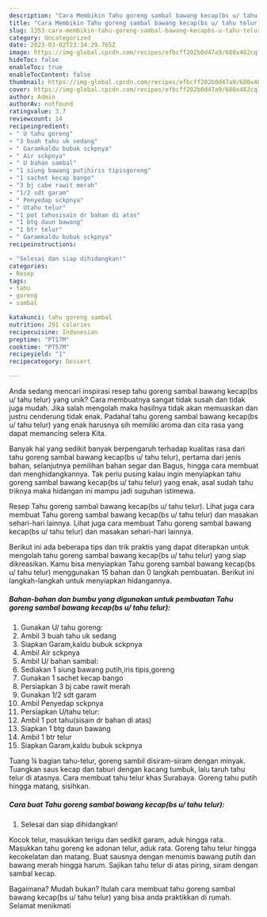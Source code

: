 ```yaml
---
description: "Cara Membikin Tahu goreng sambal bawang kecap(bs u/ tahu telur) yang Mantap"
title: "Cara Membikin Tahu goreng sambal bawang kecap(bs u/ tahu telur) yang Mantap"
slug: 1353-cara-membikin-tahu-goreng-sambal-bawang-kecapbs-u-tahu-telur-yang-mantap
category: Uncategorized
date: 2023-03-02T23:34:29.765Z
image: https://img-global.cpcdn.com/recipes/efbcff202b0d47a9/680x482cq70/tahu-goreng-sambal-bawang-kecapbs-u-tahu-telur-foto-resep-utama.jpg
hideToc: false
enableToc: true
enableTocContent: false
thumbnail: https://img-global.cpcdn.com/recipes/efbcff202b0d47a9/680x482cq70/tahu-goreng-sambal-bawang-kecapbs-u-tahu-telur-foto-resep-utama.jpg
cover: https://img-global.cpcdn.com/recipes/efbcff202b0d47a9/680x482cq70/tahu-goreng-sambal-bawang-kecapbs-u-tahu-telur-foto-resep-utama.jpg
author: Admin
authorAv: notfound
ratingvalue: 3.7
reviewcount: 14
recipeingredient:
- " U tahu goreng"
- "3 buah tahu uk sedang"
- " Garamkaldu bubuk sckpnya"
- " Air sckpnya"
- " U bahan sambal"
- "1 siung bawang putihiris tipisgoreng"
- "1 sachet kecap bango"
- "3 bj cabe rawit merah"
- "1/2 sdt garam"
- " Penyedap sckpnya"
- " Utahu telur"
- "1 pot tahusisain dr bahan di atas"
- "1 btg daun bawang"
- "1 btr telur"
- " Garamkaldu bubuk sckpnya"
recipeinstructions:

- "Selesai dan siap dihidangkan!"
categories:
- Resep
tags:
- tahu
- goreng
- sambal

katakunci: tahu goreng sambal 
nutrition: 291 calories
recipecuisine: Indonesian
preptime: "PT17M"
cooktime: "PT57M"
recipeyield: "1"
recipecategory: Dessert

---
```





Anda sedang mencari inspirasi resep tahu goreng sambal bawang kecap(bs u/ tahu telur) yang unik? Cara membuatnya sangat tidak susah dan tidak juga mudah. Jika salah mengolah maka hasilnya tidak akan memuaskan dan justru cenderung tidak enak. Padahal tahu goreng sambal bawang kecap(bs u/ tahu telur) yang enak harusnya sih memiliki aroma dan cita rasa yang dapat memancing selera Kita.





Banyak hal yang sedikit banyak berpengaruh terhadap kualitas rasa dari tahu goreng sambal bawang kecap(bs u/ tahu telur), pertama dari jenis bahan, selanjutnya pemilihan bahan segar dan Bagus, hingga cara membuat dan menghidangkannya. Tak perlu pusing kalau ingin menyiapkan tahu goreng sambal bawang kecap(bs u/ tahu telur) yang enak,      asal sudah tahu triknya maka hidangan ini mampu jadi suguhan istimewa.














Resep Tahu goreng sambal bawang kecap(bs u/ tahu telur). Lihat juga cara membuat Tahu goreng sambal bawang kecap(bs u/ tahu telur) dan masakan sehari-hari lainnya. Lihat juga cara membuat Tahu goreng sambal bawang kecap(bs u/ tahu telur) dan masakan sehari-hari lainnya.






Berikut ini ada beberapa tips dan trik praktis yang dapat diterapkan untuk mengolah tahu goreng sambal bawang kecap(bs u/ tahu telur) yang siap dikreasikan. Kamu bisa menyiapkan Tahu goreng sambal bawang kecap(bs u/ tahu telur) menggunakan 15 bahan dan 0 langkah pembuatan. Berikut ini langkah-langkah untuk menyiapkan hidangannya.

<!--inarticleads1-->

##### Bahan-bahan dan bumbu yang digunakan untuk pembuatan Tahu goreng sambal bawang kecap(bs u/ tahu telur):

1. Gunakan  U/ tahu goreng:
1. Ambil 3 buah tahu uk sedang
1. Siapkan  Garam,kaldu bubuk sckpnya
1. Ambil  Air sckpnya
1. Ambil  U/ bahan sambal:
1. Sediakan 1 siung bawang putih,iris tipis,goreng
1. Gunakan 1 sachet kecap bango
1. Persiapkan 3 bj cabe rawit merah
1. Gunakan 1/2 sdt garam
1. Ambil  Penyedap sckpnya
1. Persiapkan  U/tahu telur:
1. Ambil 1 pot tahu(sisain dr bahan di atas)
1. Siapkan 1 btg daun bawang
1. Ambil 1 btr telur
1. Siapkan  Garam,kaldu bubuk sckpnya


Tuang ¼ bagian tahu-telur, goreng sambil disiram-siram dengan minyak. Tuangkan saus kecap dan taburi dengan kacang tumbuk, lalu taruh tahu telur di atasnya. Cara membuat tahu telur khas Surabaya. Goreng tahu putih hingga matang, sisihkan. 

<!--inarticleads2-->

##### Cara buat Tahu goreng sambal bawang kecap(bs u/ tahu telur):


1. Selesai dan siap dihidangkan!

Kocok telur, masukkan terigu dan sedikit garam, aduk hingga rata. Masukkan tahu goreng ke adonan telur, aduk rata. Goreng tahu telur hingga kecokelatan dan matang. Buat sausnya dengan menumis bawang putih dan bawang merah hingga harum. Sajikan tahu telur di atas piring, siram dengan sambal kecap. 

Bagaimana? Mudah bukan? Itulah cara membuat tahu goreng sambal bawang kecap(bs u/ tahu telur) yang bisa anda praktikkan di rumah. Selamat menikmati

